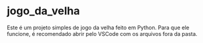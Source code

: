 # jogo_da_velha
Este é um projeto simples de jogo da velha feito em Python.
Para que ele funcione, é recomendado abrir pelo VSCode com os arquivos fora da pasta.

